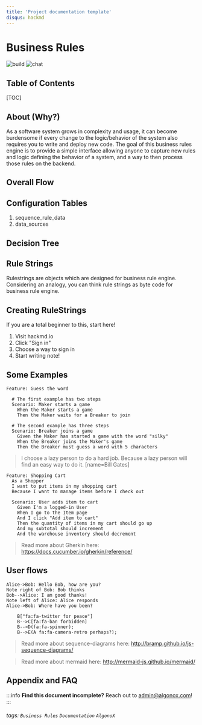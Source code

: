 ```yaml
---
title: 'Project documentation template'
disqus: hackmd
---
```


Business Rules
===
![build](https://img.shields.io/appveyor/build/:user/:repo)
![chat](https://img.shields.io/discord/:serverId.svg)

## Table of Contents

[TOC]
## About (Why?)
As a software system grows in complexity and usage, it can become burdensome if every change to the logic/behavior of the system also requires you to write and deploy new code. The goal of this business rules engine is to provide a simple interface allowing anyone to capture new rules and logic defining the behavior of a system, and a way to then process those rules on the backend.

## Overall Flow


## Configuration Tables
1) sequence_rule_data
2) data_sources

## Decision Tree

## Rule Strings
Rulestrings are objects which are designed for business rule engine.
Considering an analogy, you can think rule strings as byte code for business rule engine.

## Creating RuleStrings

If you are a total beginner to this, start here!

1. Visit hackmd.io
2. Click "Sign in"
3. Choose a way to sign in
4. Start writing note!

Some Examples
---

```gherkin=
Feature: Guess the word

  # The first example has two steps
  Scenario: Maker starts a game
    When the Maker starts a game
    Then the Maker waits for a Breaker to join

  # The second example has three steps
  Scenario: Breaker joins a game
    Given the Maker has started a game with the word "silky"
    When the Breaker joins the Maker's game
    Then the Breaker must guess a word with 5 characters
```
> I choose a lazy person to do a hard job. Because a lazy person will find an easy way to do it. [name=Bill Gates]


```gherkin=
Feature: Shopping Cart
  As a Shopper
  I want to put items in my shopping cart
  Because I want to manage items before I check out

  Scenario: User adds item to cart
    Given I'm a logged-in User
    When I go to the Item page
    And I click "Add item to cart"
    Then the quantity of items in my cart should go up
    And my subtotal should increment
    And the warehouse inventory should decrement
```

> Read more about Gherkin here: https://docs.cucumber.io/gherkin/reference/

User flows
---
```sequence
Alice->Bob: Hello Bob, how are you?
Note right of Bob: Bob thinks
Bob-->Alice: I am good thanks!
Note left of Alice: Alice responds
Alice->Bob: Where have you been?
```

```graph TD
    B["fa:fa-twitter for peace"]
    B-->C[fa:fa-ban forbidden]
    B-->D(fa:fa-spinner);
    B-->E(A fa:fa-camera-retro perhaps?);
```

> Read more about sequence-diagrams here: http://bramp.github.io/js-sequence-diagrams/



> Read more about mermaid here: http://mermaid-js.github.io/mermaid/

## Appendix and FAQ

:::info
**Find this document incomplete?** Reach out to admin@algonox.com!
:::

###### tags: `Business Rules` `Documentation` `AlgonoX`
